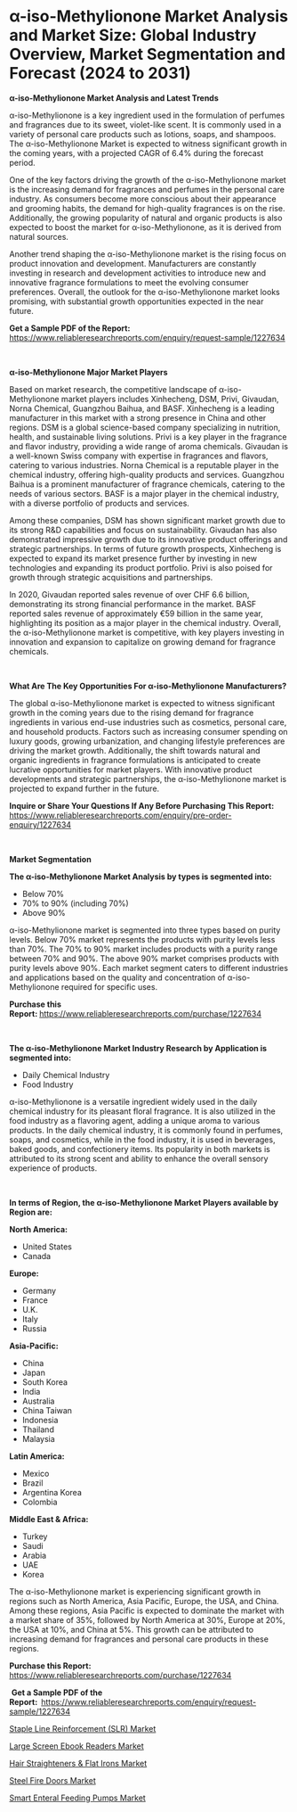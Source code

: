 <p><h1>α-iso-Methylionone Market Analysis and Market Size: Global Industry Overview, Market Segmentation and Forecast (2024 to 2031)</h1></p><p><strong>α-iso-Methylionone Market Analysis and Latest Trends</strong></p>
<p><p>α-iso-Methylionone is a key ingredient used in the formulation of perfumes and fragrances due to its sweet, violet-like scent. It is commonly used in a variety of personal care products such as lotions, soaps, and shampoos. The α-iso-Methylionone Market is expected to witness significant growth in the coming years, with a projected CAGR of 6.4% during the forecast period.</p><p>One of the key factors driving the growth of the α-iso-Methylionone market is the increasing demand for fragrances and perfumes in the personal care industry. As consumers become more conscious about their appearance and grooming habits, the demand for high-quality fragrances is on the rise. Additionally, the growing popularity of natural and organic products is also expected to boost the market for α-iso-Methylionone, as it is derived from natural sources.</p><p>Another trend shaping the α-iso-Methylionone market is the rising focus on product innovation and development. Manufacturers are constantly investing in research and development activities to introduce new and innovative fragrance formulations to meet the evolving consumer preferences. Overall, the outlook for the α-iso-Methylionone market looks promising, with substantial growth opportunities expected in the near future.</p></p>
<p><strong>Get a Sample PDF of the Report:&nbsp;</strong> <a href="https://www.reliableresearchreports.com/enquiry/request-sample/1227634">https://www.reliableresearchreports.com/enquiry/request-sample/1227634</a></p>
<p>&nbsp;</p>
<p><strong>α-iso-Methylionone Major Market Players</strong></p>
<p><p>Based on market research, the competitive landscape of α-iso-Methylionone market players includes Xinhecheng, DSM, Privi, Givaudan, Norna Chemical, Guangzhou Baihua, and BASF. Xinhecheng is a leading manufacturer in this market with a strong presence in China and other regions. DSM is a global science-based company specializing in nutrition, health, and sustainable living solutions. Privi is a key player in the fragrance and flavor industry, providing a wide range of aroma chemicals. Givaudan is a well-known Swiss company with expertise in fragrances and flavors, catering to various industries. Norna Chemical is a reputable player in the chemical industry, offering high-quality products and services. Guangzhou Baihua is a prominent manufacturer of fragrance chemicals, catering to the needs of various sectors. BASF is a major player in the chemical industry, with a diverse portfolio of products and services.</p><p>Among these companies, DSM has shown significant market growth due to its strong R&D capabilities and focus on sustainability. Givaudan has also demonstrated impressive growth due to its innovative product offerings and strategic partnerships. In terms of future growth prospects, Xinhecheng is expected to expand its market presence further by investing in new technologies and expanding its product portfolio. Privi is also poised for growth through strategic acquisitions and partnerships.</p><p>In 2020, Givaudan reported sales revenue of over CHF 6.6 billion, demonstrating its strong financial performance in the market. BASF reported sales revenue of approximately €59 billion in the same year, highlighting its position as a major player in the chemical industry. Overall, the α-iso-Methylionone market is competitive, with key players investing in innovation and expansion to capitalize on growing demand for fragrance chemicals.</p></p>
<p>&nbsp;</p>
<p><strong>What Are The Key Opportunities For α-iso-Methylionone Manufacturers?</strong></p>
<p><p>The global α-iso-Methylionone market is expected to witness significant growth in the coming years due to the rising demand for fragrance ingredients in various end-use industries such as cosmetics, personal care, and household products. Factors such as increasing consumer spending on luxury goods, growing urbanization, and changing lifestyle preferences are driving the market growth. Additionally, the shift towards natural and organic ingredients in fragrance formulations is anticipated to create lucrative opportunities for market players. With innovative product developments and strategic partnerships, the α-iso-Methylionone market is projected to expand further in the future.</p></p>
<p><strong>Inquire or Share Your Questions If Any Before Purchasing This Report:</strong> <a href="https://www.reliableresearchreports.com/enquiry/pre-order-enquiry/1227634">https://www.reliableresearchreports.com/enquiry/pre-order-enquiry/1227634</a></p>
<p>&nbsp;</p>
<p><strong>Market Segmentation</strong></p>
<p><strong>The α-iso-Methylionone Market Analysis by types is segmented into:</strong></p>
<p><ul><li>Below 70%</li><li>70% to 90% (including 70%)</li><li>Above 90%</li></ul></p>
<p><p>α-iso-Methylionone market is segmented into three types based on purity levels. Below 70% market represents the products with purity levels less than 70%. The 70% to 90% market includes products with a purity range between 70% and 90%. The above 90% market comprises products with purity levels above 90%. Each market segment caters to different industries and applications based on the quality and concentration of α-iso-Methylionone required for specific uses.</p></p>
<p><strong>Purchase this Report:&nbsp;</strong><a href="https://www.reliableresearchreports.com/purchase/1227634">https://www.reliableresearchreports.com/purchase/1227634</a></p>
<p>&nbsp;</p>
<p><strong>The α-iso-Methylionone Market Industry Research by Application is segmented into:</strong></p>
<p><ul><li>Daily Chemical Industry</li><li>Food Industry</li></ul></p>
<p><p>α-iso-Methylionone is a versatile ingredient widely used in the daily chemical industry for its pleasant floral fragrance. It is also utilized in the food industry as a flavoring agent, adding a unique aroma to various products. In the daily chemical industry, it is commonly found in perfumes, soaps, and cosmetics, while in the food industry, it is used in beverages, baked goods, and confectionery items. Its popularity in both markets is attributed to its strong scent and ability to enhance the overall sensory experience of products.</p></p>
<p>&nbsp;</p>
<p><strong>In terms of Region, the α-iso-Methylionone Market Players available by Region are:</strong></p>
<p>
    <p> <strong> North America: </strong>
        <ul>
            <li>United States</li>
            <li>Canada</li>
        </ul>
        </p> 
    <p> <strong> Europe: </strong>
        <ul>
            <li>Germany</li>
            <li>France</li>
            <li>U.K.</li>
            <li>Italy</li>
            <li>Russia</li>
        </ul>
        </p> 
    <p> <strong> Asia-Pacific: </strong>
        <ul>
            <li>China</li>
            <li>Japan</li>
            <li>South Korea</li>
            <li>India</li>
            <li>Australia</li>
            <li>China Taiwan</li>
            <li>Indonesia</li>
            <li>Thailand</li>
            <li>Malaysia</li>
        </ul>
        </p> 
    <p> <strong> Latin America: </strong>
        <ul>
            <li>Mexico</li>
            <li>Brazil</li>
            <li>Argentina Korea</li>
            <li>Colombia</li>
        </ul>
        </p> 
    <p> <strong> Middle East & Africa: </strong>
        <ul>
            <li>Turkey</li>
            <li>Saudi</li>
            <li>Arabia</li>
            <li>UAE</li>
            <li>Korea</li>
        </ul>
    </p>
    </p>
<p><p>The α-iso-Methylionone market is experiencing significant growth in regions such as North America, Asia Pacific, Europe, the USA, and China. Among these regions, Asia Pacific is expected to dominate the market with a market share of 35%, followed by North America at 30%, Europe at 20%, the USA at 10%, and China at 5%. This growth can be attributed to increasing demand for fragrances and personal care products in these regions.</p></p>
<p><strong>Purchase this Report: </strong><a href="https://www.reliableresearchreports.com/purchase/1227634">https://www.reliableresearchreports.com/purchase/1227634</a></p>
<p>&nbsp;<strong>Get a Sample PDF of the Report:&nbsp;&nbsp;</strong><a href="https://www.reliableresearchreports.com/enquiry/request-sample/1227634">https://www.reliableresearchreports.com/enquiry/request-sample/1227634</a></p>
<p><strong></strong></p>
<p><p><a href="https://issuu.com/reportprime-2/docs/staple-line-reinforcement-slr-market-size-2030.ppt">Staple Line Reinforcement (SLR) Market</a></p><p><a href="https://medium.com/@harrymcgrath965/large-screen-ebook-readers-nbsp-market-focuses-on-market-share-size-and-projected-forecast-till-dc8f05b36738">Large Screen Ebook Readers Market</a></p><p><a href="https://medium.com/@joshuajackson1010/hair-straighteners-amp-flat-irons-market-size-cagr-trends-2024-2030-a988ddb3666e">Hair Straighteners & Flat Irons Market</a></p><p><a href="https://medium.com/@harrymcgrath965/steel-fire-doors-market-trends-forecast-and-competitive-analysis-to-2031-f7bfcbe4f99b">Steel Fire Doors Market</a></p><p><a href="https://issuu.com/reportprime-2/docs/smart-enteral-feeding-pumps-market-size-2030.pptx">Smart Enteral Feeding Pumps Market</a></p></p>